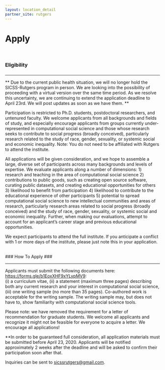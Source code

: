 ```yaml
---
layout: location_detail
partner_site: rutgers
---
```


<h1 class="display-4">Apply</h1>
<br />

### Eligibility
### <a name="eligibility"></a>

---
** Due to the current public health situation, we will no longer hold the SICSS-Rutgers program in person. We are looking into the possibility of proceeding with a virtual version over the same time period. As we resolve this uncertainty, we are continuing to extend the application deadline to April 23rd. We will post updates as soon as we have them. **

Participation is restricted to Ph.D. students, postdoctoral researchers, and untenured faculty. We welcome applicants from all backgrounds and fields of study, and especially encourage applicants from groups currently under-represented in computational social science and those whose research seeks to contribute to social progress (broadly conceived), particularly research related to the study of race, gender, sexuality, or systemic social and economic inequality. Note: You do not need to be affiliated with Rutgers to attend the institute. 

All applications will be given consideration, and we hope to assemble a large, diverse set of participants across many backgrounds and levels of expertise. We evaluate applicants along a number of dimensions: 1) research and teaching in the area of computational social science 2) contributions to public goods, such as creating open source software, curating public datasets, and creating educational opportunities for others 3) likelihood to benefit from participation 4) likelihood to contribute to the educational experience of other participants 5) potential to spread computational social science to new intellectual communities and areas of research, particularly research areas related to social progress (broadly conceived) and the study of race, gender, sexuality, or systemic social and economic inequality. Further, when making our evaluations, attempt to account for an applicant’s career stage and previous educational opportunities.
<br />

We expect participants to attend the full institute. If you anticipate a conflict with 1 or more days of the institute, please just note this in your application.

<br />
### How To Apply
### <a name="how_to_apply"></a>

---

Applicants must submit the following documents here: https://forms.gle/b1EoxXHF9xYLypMV9: 
<br />
(i) a curriculum vitae, (ii) a statement (maximum three pages) describing both any current research and your interest in computational social science, (iii) one writing sample (no more than 35 pages). Co-authored work is acceptable for the writing sample. The writing sample may, but does not have to, show familiarity with computational social science tools.

Please note: we have removed the requirement for a letter of recommendation for graduate students. We welcome all applicants and recognize it might not be feasible for everyone to acquire a letter. We encourage all applications!

**In order to be guaranteed full consideration, all application materials must be submitted before April 23, 2020. Applicants will be notified approximately 2 weeks after the deadline and will be asked to confirm their participation soon after that.

Inquiries can be sent to sicssrutgers@gmail.com.

